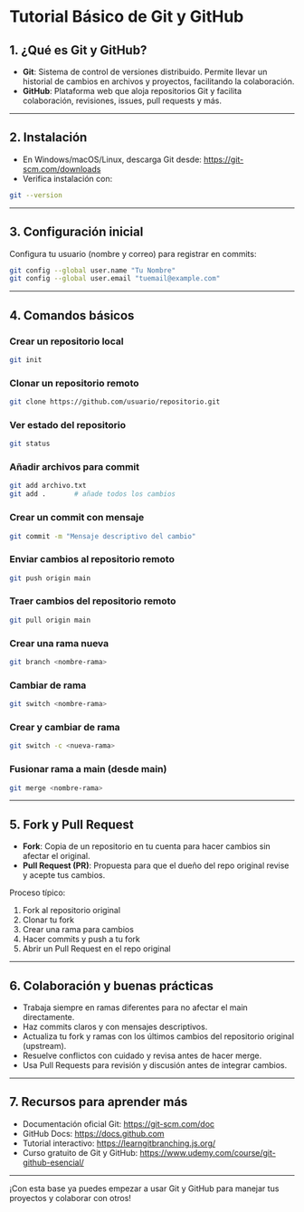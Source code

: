 
# Tutorial Básico de Git y GitHub

## 1. ¿Qué es Git y GitHub?

- **Git**: Sistema de control de versiones distribuido. Permite llevar un historial de cambios en archivos y proyectos, facilitando la colaboración.
- **GitHub**: Plataforma web que aloja repositorios Git y facilita colaboración, revisiones, issues, pull requests y más.

---

## 2. Instalación

- En Windows/macOS/Linux, descarga Git desde: https://git-scm.com/downloads  
- Verifica instalación con:

```bash
git --version
```

---

## 3. Configuración inicial

Configura tu usuario (nombre y correo) para registrar en commits:

```bash
git config --global user.name "Tu Nombre"
git config --global user.email "tuemail@example.com"
```

---

## 4. Comandos básicos

### Crear un repositorio local

```bash
git init
```

### Clonar un repositorio remoto

```bash
git clone https://github.com/usuario/repositorio.git
```

### Ver estado del repositorio

```bash
git status
```

### Añadir archivos para commit

```bash
git add archivo.txt
git add .       # añade todos los cambios
```

### Crear un commit con mensaje

```bash
git commit -m "Mensaje descriptivo del cambio"
```

### Enviar cambios al repositorio remoto

```bash
git push origin main
```

### Traer cambios del repositorio remoto

```bash
git pull origin main
```

### Crear una rama nueva

```bash
git branch <nombre-rama>
```

### Cambiar de rama

```bash
git switch <nombre-rama>
```

### Crear y cambiar de rama

```bash
git switch -c <nueva-rama>
```

### Fusionar rama a main (desde main)

```bash
git merge <nombre-rama>
```

---

## 5. Fork y Pull Request

- **Fork**: Copia de un repositorio en tu cuenta para hacer cambios sin afectar el original.
- **Pull Request (PR)**: Propuesta para que el dueño del repo original revise y acepte tus cambios.

Proceso típico:

1. Fork al repositorio original  
2. Clonar tu fork  
3. Crear una rama para cambios  
4. Hacer commits y push a tu fork  
5. Abrir un Pull Request en el repo original  

---

## 6. Colaboración y buenas prácticas

- Trabaja siempre en ramas diferentes para no afectar el main directamente.  
- Haz commits claros y con mensajes descriptivos.  
- Actualiza tu fork y ramas con los últimos cambios del repositorio original (upstream).  
- Resuelve conflictos con cuidado y revisa antes de hacer merge.  
- Usa Pull Requests para revisión y discusión antes de integrar cambios.

---

## 7. Recursos para aprender más

- Documentación oficial Git: https://git-scm.com/doc  
- GitHub Docs: https://docs.github.com  
- Tutorial interactivo: https://learngitbranching.js.org/  
- Curso gratuito de Git y GitHub: https://www.udemy.com/course/git-github-esencial/

---

¡Con esta base ya puedes empezar a usar Git y GitHub para manejar tus proyectos y colaborar con otros!
